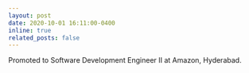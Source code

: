 ```yaml
---
layout: post
date: 2020-10-01 16:11:00-0400
inline: true
related_posts: false
---
```

Promoted to Software Development Engineer II at Amazon, Hyderabad. 
